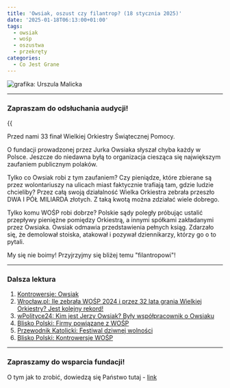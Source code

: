 ```yaml
---
title: 'Owsiak, oszust czy filantrop? (18 stycznia 2025)'
date: '2025-01-18T06:13:00+01:00'
tags:
  - owsiak
  - wośp
  - oszustwa
  - przekręty
categories:
  - Co Jest Grane
---
```


![grafika: Urszula Malicka](/uploads/CJG_95_2025_01_18.png)

---

### Zapraszam do odsłuchania audycji!

{{<audio src="audio/LONG CJG_95_2025_01_18.mp3">}}

Przed nami 33 finał Wielkiej Orkiestry Świątecznej Pomocy.

O fundacji prowadzonej przez Jurka Owsiaka słyszał chyba każdy w Polsce. Jeszcze do niedawna byłą to organizacja ciesząca się największym zaufaniem publicznym polaków. 

Tylko co Owsiak robi z tym zaufaniem? Czy pieniądze, które zbierane są przez wolontariuszy na ulicach miast faktycznie trafiają tam, gdzie ludzie chcieliby? Przez całą swoją działalność Wielka Orkiestra zebrała przeszło DWA I PÓŁ MILIARDA złotych. Z taką kwotą można zdziałać wiele dobrego.

Tylko komu WOŚP robi dobrze? Polskie sądy poległy próbując ustalić przepływy pieniężne pomiędzy Orkiestrą, a innymi spółkami zakładanymi przez Owsiaka. Owsiak odmawia przedstawienia pełnych ksiąg. Zdarzało się, że demolował stoiska, atakował i pozywał dziennikarzy, którzy go o to pytali.

My się nie boimy! Przyjrzyjmy się bliżej temu "filantropowi"!

---

### Dalsza lektura

1. [Kontrowersje: Owsiak](https://www.kontrowersje.net/tag/owsiak/)
2. [Wrocław.pl: Ile zebrała WOŚP 2024 i przez 32 lata grania Wielkiej Orkiestry? Jest kolejny rekord!](https://www.wroclaw.pl/dla-mieszkanca/ile-zebrala-wosp-2024-i-wszystkie-lata-wynik-finaly-rok-po-roku)
3. [wPolityce24: Kim jest Jerzy Owsiak? Były współpracownik o Owsiaku](https://yandex.eu/video/preview/4513202203005885717?rdrnd=846450)
4. [Blisko Polski: Firmy powiązane z WOŚP](https://bliskopolski.pl/wosp/powiazane-firmy/)
5. [Przewodnik Katolicki: Festiwal dziwnej wolności](https://www.przewodnik-katolicki.pl/Archiwum/2013/Przewodnik-Katolicki-37-2013/Rodzina/Festiwal-dziwnej-wolnosci)
6. [Blisko Polski: Kontrowersje WOŚP](https://bliskopolski.pl/wosp/kontrowersje/)

---

### Zapraszamy do wsparcia fundacji!

O tym jak to zrobić, dowiedzą się Państwo tutaj - [link](https://audycje.com.pl/posts/wsparcie/)